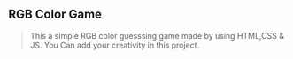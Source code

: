 ## RGB Color Game
> This a simple RGB color guesssing game made by using HTML,CSS & JS.
> You Can add your creativity in this project.
